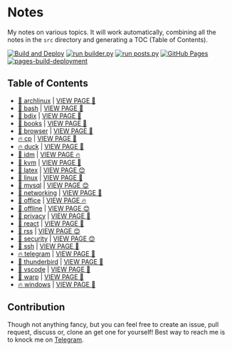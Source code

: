 # Notes

My notes on various topics. It will work automatically, combining all the notes in the `src` directory and generating a TOC (Table of Contents).

[![Build and Deploy](https://github.com/SharafatKarim/notes/actions/workflows/action.yml/badge.svg)](https://github.com/SharafatKarim/notes/actions/workflows/action.yml)
[![run builder.py](https://github.com/SharafatKarim/notes/actions/workflows/action.yml/badge.svg)](https://github.com/SharafatKarim/notes/actions/workflows/action.yml)
[![run posts.py](https://github.com/SharafatKarim/notes/actions/workflows/posts.yml/badge.svg)](https://github.com/SharafatKarim/notes/actions/workflows/posts.yml)
[![GitHub Pages](https://github.com/SharafatKarim/notes/actions/workflows/gh-pages.yml/badge.svg)](https://github.com/SharafatKarim/notes/actions/workflows/gh-pages.yml)
[![pages-build-deployment](https://github.com/SharafatKarim/notes/actions/workflows/pages/pages-build-deployment/badge.svg)](https://github.com/SharafatKarim/notes/actions/workflows/pages/pages-build-deployment)


## Table of Contents

- [🎸 archlinux](src/archlinux.md) | <a href='https://sharafat.is-a.dev/notes/archlinux' target='_blank'>VIEW PAGE 🌈</a>
- [🚀 bash](src/bash.md) | <a href='https://sharafat.is-a.dev/notes/bash' target='_blank'>VIEW PAGE 🚀</a>
- [🚀 bdix](src/bdix.md) | <a href='https://sharafat.is-a.dev/notes/bdix' target='_blank'>VIEW PAGE 🚀</a>
- [👾 books](src/books.md) | <a href='https://sharafat.is-a.dev/notes/books' target='_blank'>VIEW PAGE 🎸</a>
- [🎉 browser](src/browser.md) | <a href='https://sharafat.is-a.dev/notes/browser' target='_blank'>VIEW PAGE 🎸</a>
- [🔥 cp](src/cp.md) | <a href='https://sharafat.is-a.dev/notes/cp' target='_blank'>VIEW PAGE 🎉</a>
- [🔥 duck](src/duck.md) | <a href='https://sharafat.is-a.dev/notes/duck' target='_blank'>VIEW PAGE 🤖</a>
- [👾 idm](src/idm.md) | <a href='https://sharafat.is-a.dev/notes/idm' target='_blank'>VIEW PAGE 🔥</a>
- [👾 kvm](src/kvm.md) | <a href='https://sharafat.is-a.dev/notes/kvm' target='_blank'>VIEW PAGE 🎉</a>
- [🌈 latex](src/latex.md) | <a href='https://sharafat.is-a.dev/notes/latex' target='_blank'>VIEW PAGE 😊</a>
- [🎸 linux](src/linux.md) | <a href='https://sharafat.is-a.dev/notes/linux' target='_blank'>VIEW PAGE 🍕</a>
- [🚀 mysql](src/mysql.md) | <a href='https://sharafat.is-a.dev/notes/mysql' target='_blank'>VIEW PAGE 😊</a>
- [🌟 networking](src/networking.md) | <a href='https://sharafat.is-a.dev/notes/networking' target='_blank'>VIEW PAGE 🚀</a>
- [🌈 office](src/office.md) | <a href='https://sharafat.is-a.dev/notes/office' target='_blank'>VIEW PAGE 🔥</a>
- [🎉 offline](src/offline.md) | <a href='https://sharafat.is-a.dev/notes/offline' target='_blank'>VIEW PAGE 😊</a>
- [🎸 privacy](src/privacy.md) | <a href='https://sharafat.is-a.dev/notes/privacy' target='_blank'>VIEW PAGE 🍕</a>
- [🚀 react](src/react.md) | <a href='https://sharafat.is-a.dev/notes/react' target='_blank'>VIEW PAGE 🌟</a>
- [🚀 rss](src/rss.md) | <a href='https://sharafat.is-a.dev/notes/rss' target='_blank'>VIEW PAGE 😊</a>
- [🍕 security](src/security.md) | <a href='https://sharafat.is-a.dev/notes/security' target='_blank'>VIEW PAGE 😊</a>
- [🎉 ssh](src/ssh.md) | <a href='https://sharafat.is-a.dev/notes/ssh' target='_blank'>VIEW PAGE 👾</a>
- [🔥 telegram](src/telegram.md) | <a href='https://sharafat.is-a.dev/notes/telegram' target='_blank'>VIEW PAGE 🌟</a>
- [🌈 thunderbird](src/thunderbird.md) | <a href='https://sharafat.is-a.dev/notes/thunderbird' target='_blank'>VIEW PAGE 👾</a>
- [🎸 vscode](src/vscode.md) | <a href='https://sharafat.is-a.dev/notes/vscode' target='_blank'>VIEW PAGE 🎉</a>
- [🌈 warp](src/warp.md) | <a href='https://sharafat.is-a.dev/notes/warp' target='_blank'>VIEW PAGE 🍕</a>
- [🔥 windows](src/windows.md) | <a href='https://sharafat.is-a.dev/notes/windows' target='_blank'>VIEW PAGE 🌈</a>

## Contribution

Though not anything fancy, but you can feel free to create an issue, pull request, discuss or, clone an get one for yourself!
Best way to reach me is to knock me on [Telegram](https://t.me/SharafatKarim).

